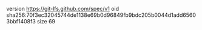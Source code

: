 version https://git-lfs.github.com/spec/v1
oid sha256:70f3ec32045744de1138e69b0d96849fb9bdc205b0044d1add65603bbf1408f3
size 69
